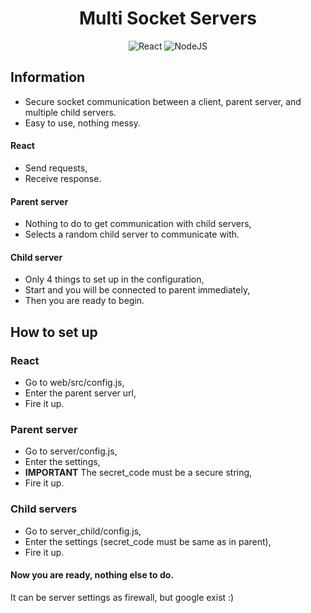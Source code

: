 <div align="center">
  <h1 align="center">Multi Socket Servers</h1>
  
![React][React.js]
![NodeJS][Node.js]
    
</div>

<h2>Information</h2>

  * Secure socket communication between a client, parent server, and multiple child servers.
  * Easy to use, nothing messy.

<h4>React</h4>

  * Send requests,
  * Receive response.

<h4>Parent server</h4>

  * Nothing to do to get communication with child servers,
  * Selects a random child server to communicate with.

<h4>Child server</h4>

  * Only 4 things to set up in the configuration,
  * Start and you will be connected to parent immediately,
  * Then you are ready to begin.


<h2>How to set up</h2>

<h3>React</h3>

  * Go to web/src/config.js,
  * Enter the parent server url,
  * Fire it up.

<h3>Parent server</h3>

  * Go to server/config.js,
  * Enter the settings,
  * <b>IMPORTANT</b> The secret_code must be a secure string,
  * Fire it up.

<h3>Child servers</h3>

  * Go to server_child/config.js,
  * Enter the settings (secret_code must be same as in parent),
  * Fire it up.

<h4>Now you are ready, nothing else to do.</h4>

<p>It can be server settings as firewall, but google exist :)</p>

[React.js]: https://img.shields.io/badge/React-20232A?style=for-the-badge&logo=react&logoColor=61DAFB
[Node.js]: https://img.shields.io/badge/Node.js-43853D?style=for-the-badge&logo=node.js&logoColor=white
